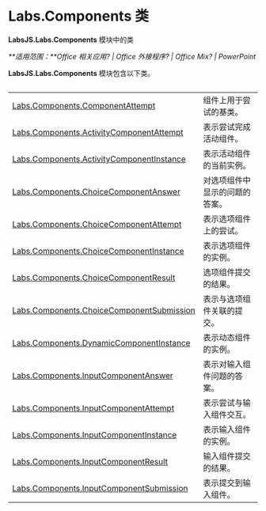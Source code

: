 
# <a name="labs.components-classes"></a>Labs.Components 类
**LabsJS.Labs.Components** 模块中的类

 _**适用范围：**Office 相关应用? | Office 外接程序? | Office Mix? | PowerPoint_

**LabsJS.Labs.Components** 模块包含以下类。

## 


|||
|:-----|:-----|
|[Labs.Components.ComponentAttempt](../../reference/office-mix/labs.components.componentattempt.md)|组件上用于尝试的基类。|
|[Labs.Components.ActivityComponentAttempt](../../reference/office-mix/labs.components.activitycomponentattempt.md)|表示尝试完成活动组件。|
|[Labs.Components.ActivityComponentInstance](../../reference/office-mix/labs.components.activitycomponentinstance.md)|表示活动组件的当前实例。|
|[Labs.Components.ChoiceComponentAnswer](../../reference/office-mix/labs.components.choicecomponentanswer.md)|对选项组件中显示的问题的答案。|
|[Labs.Components.ChoiceComponentAttempt](../../reference/office-mix/labs.components.choicecomponentattempt.md)|表示选项组件上的尝试。|
|[Labs.Components.ChoiceComponentInstance](../../reference/office-mix/labs.components.choicecomponentinstance.md)|表示选项组件的实例。|
|[Labs.Components.ChoiceComponentResult](../../reference/office-mix/labs.components.choicecomponentresult.md)|选项组件提交的结果。|
|[Labs.Components.ChoiceComponentSubmission](../../reference/office-mix/labs.components.choicecomponentsubmission.md)|表示与选项组件关联的提交。|
|[Labs.Components.DynamicComponentInstance](../../reference/office-mix/labs.components.dynamiccomponentinstance.md)|表示动态组件的实例。|
|[Labs.Components.InputComponentAnswer](../../reference/office-mix/labs.components.inputcomponentanswer.md)|表示对输入组件问题的答案。|
|[Labs.Components.InputComponentAttempt](../../reference/office-mix/labs.components.inputcomponentattempt.md)|表示尝试与输入组件交互。|
|[Labs.Components.InputComponentInstance](../../reference/office-mix/labs.components.inputcomponentinstance.md)|表示输入组件的实例。|
|[Labs.Components.InputComponentResult](../../reference/office-mix/labs.components.inputcomponentresult.md)|输入组件提交的结果。|
|[Labs.Components.InputComponentSubmission](../../reference/office-mix/labs.components.inputcomponentsubmission.md)|表示提交到输入组件。|
